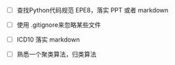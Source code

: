 - [ ] 查找Python代码规范 EPE8，落实 PPT 或者 markdown
- [ ] 使用 .gitignore来忽略某些文件
- [ ] ICD10   落实 markdown
- [ ] 熟悉一个聚类算法，归类算法

